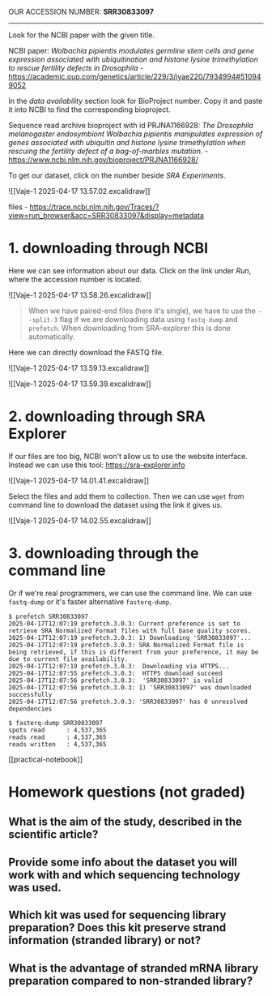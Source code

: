 OUR ACCESSION NUMBER: **SRR30833097**

---

Look for the NCBI paper with the given title.

NCBI paper: *Wolbachia pipientis modulates germline stem cells and gene expression associated with ubiquitination and histone lysine trimethylation to rescue fertility defects in Drosophila* - https://academic.oup.com/genetics/article/229/3/iyae220/7934994#510949052

In the *data availability* section look for BioProject number. Copy it and paste it into NCBI to find the corresponding bioproject.

Sequence read archive bioproject with id PRJNA1166928: *The Drosophila melanogaster endosymbiont Wolbachia pipientis manipulates expression of genes associated with ubiquitin and histone lysine trimethylation when rescuing the fertility defect of a bag-of-marbles mutation.* - https://www.ncbi.nlm.nih.gov/bioproject/PRJNA1166928/

To get our dataset, click on the number beside *SRA Experiments*.

![[Vaje-1 2025-04-17 13.57.02.excalidraw]]

files - https://trace.ncbi.nlm.nih.gov/Traces/?view=run_browser&acc=SRR30833097&display=metadata

# 1. downloading through NCBI

Here we can see information about our data. Click on the link under *Run*, where the accession number is located.

![[Vaje-1 2025-04-17 13.58.26.excalidraw]]

> When we have paired-end files (here it's single), we have to use the `--split-3` flag if we are downloading data using `fastq-dump` and `prefetch`. When downloading from SRA-explorer this is done automatically.

Here we can directly download the FASTQ file.

![[Vaje-1 2025-04-17 13.59.13.excalidraw]]

![[Vaje-1 2025-04-17 13.59.39.excalidraw]]

# 2. downloading through SRA Explorer

If our files are too big, NCBI won't allow us to use the website interface. Instead we can use this tool: https://sra-explorer.info

![[Vaje-1 2025-04-17 14.01.41.excalidraw]]

Select the files and add them to collection. Then we can use `wget` from command line to download the dataset using the link it gives us.

![[Vaje-1 2025-04-17 14.02.55.excalidraw]]

# 3. downloading through the command line

Or if we're real programmers, we can use the command line. We can use `fastq-dump` or it's faster alternative `fasterq-dump`.

```
$ prefetch SRR30833097
2025-04-17T12:07:19 prefetch.3.0.3: Current preference is set to retrieve SRA Normalized Format files with full base quality scores.
2025-04-17T12:07:19 prefetch.3.0.3: 1) Downloading 'SRR30833097'...
2025-04-17T12:07:19 prefetch.3.0.3: SRA Normalized Format file is being retrieved, if this is different from your preference, it may be due to current file availability.
2025-04-17T12:07:19 prefetch.3.0.3:  Downloading via HTTPS...
2025-04-17T12:07:55 prefetch.3.0.3:  HTTPS download succeed
2025-04-17T12:07:56 prefetch.3.0.3:  'SRR30833097' is valid
2025-04-17T12:07:56 prefetch.3.0.3: 1) 'SRR30833097' was downloaded successfully
2025-04-17T12:07:56 prefetch.3.0.3: 'SRR30833097' has 0 unresolved dependencies

$ fasterq-dump SRR30833097
spots read      : 4,537,365
reads read      : 4,537,365
reads written   : 4,537,365
```

[[practical-notebook]]

# Homework questions (not graded)

## What is the aim of the study, described in the scientific article?

## Provide some info about the dataset you will work with and which sequencing technology was used.

## Which kit was used for sequencing library preparation? Does this kit preserve strand information (stranded library) or not?

## What is the advantage of stranded mRNA library preparation compared to non-stranded library?